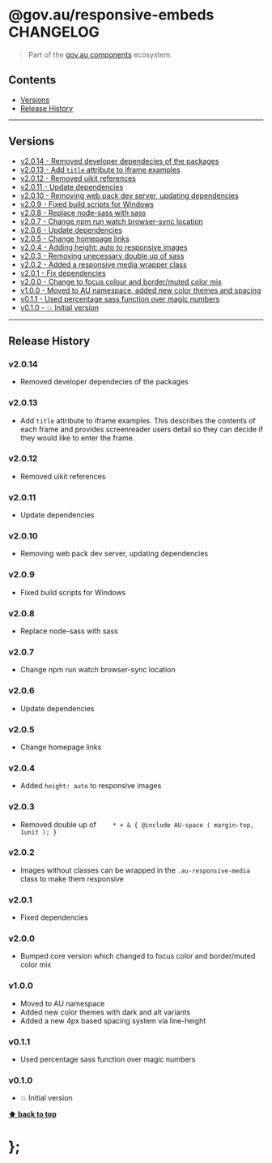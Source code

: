 @gov.au/responsive-embeds CHANGELOG
======================

> Part of the [gov.au components](https://github.com/govau/design-system-components/) ecosystem.


## Contents

* [Versions](#install)
* [Release History](#release-history)


----------------------------------------------------------------------------------------------------------------------------------------------------------------


## Versions

* [v2.0.14 - Removed developer dependecies of the packages](#v2014)
* [v2.0.13 - Add `title` attribute to iframe examples](#v2013)
* [v2.0.12 - Removed uikit references](#v2012)
* [v2.0.11 - Update dependencies](#v2011)
* [v2.0.10 - Removing web pack dev server, updating dependencies](#v2010)
* [v2.0.9  - Fixed build scripts for Windows](#v209)
* [v2.0.8  - Replace node-sass with sass](#v208)
* [v2.0.7  - Change npm run watch browser-sync location](#v207)
* [v2.0.6  - Update dependencies](#v206)
* [v2.0.5  - Change homepage links](#v205)
* [v2.0.4  - Adding height: auto to responsive images](#v204)
* [v2.0.3  - Removing unecessary double up of sass](#v203)
* [v2.0.2  - Added a responsive media wrapper class](#v202)
* [v2.0.1  - Fix dependencies](#v201)
* [v2.0.0  - Change to focus colour and border/muted color mix](#v200)
* [v1.0.0  - Moved to AU namespace, added new color themes and spacing](#v100)
* [v0.1.1  - Used percentage sass function over magic numbers](#v011)
* [v0.1.0  - 💥 Initial version](#v010)


----------------------------------------------------------------------------------------------------------------------------------------------------------------


## Release History

### v2.0.14

- Removed developer dependecies of the packages


### v2.0.13

- Add `title` attribute to iframe examples. This describes the contents of each frame and provides screenreader users detail so they can decide if they would like to enter the frame.


### v2.0.12

- Removed uikit references


### v2.0.11

- Update dependencies


### v2.0.10

- Removing web pack dev server, updating dependencies


### v2.0.9

- Fixed build scripts for Windows


### v2.0.8

- Replace node-sass with sass


### v2.0.7

- Change npm run watch browser-sync location


### v2.0.6

- Update dependencies


### v2.0.5

- Change homepage links


### v2.0.4

- Added `height: auto` to responsive images


### v2.0.3

- Removed double up of `	* + & { @include AU-space ( margin-top, 1unit ); }`


### v2.0.2

- Images without classes can be wrapped in the `.au-responsive-media` class to make them responsive


### v2.0.1

- Fixed dependencies


### v2.0.0

- Bumped core version which changed to focus color and border/muted color mix


### v1.0.0

- Moved to AU namespace
- Added new color themes with dark and alt variants
- Added a new 4px based spacing system via line-height


### v0.1.1

- Used percentage sass function over magic numbers


### v0.1.0

- 💥 Initial version


**[⬆ back to top](#contents)**


# };
